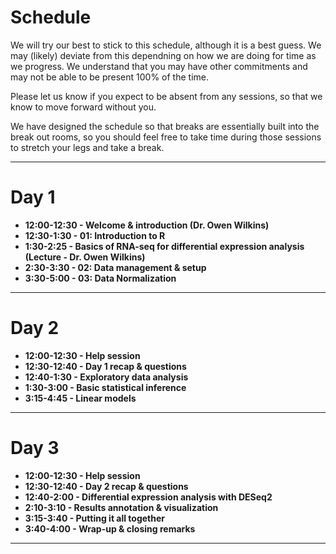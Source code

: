 # Schedule

We will try our best to stick to this schedule, although it is a best guess. We may (likely) deviate from this dependning on how we are doing for time as we progress. We understand that you may have other commitments and may not be able to be present 100% of the time.

Please let us know if you expect to be absent from any sessions, so that we know to move forward without you.

We have designed the schedule so that breaks are essentially built into the break out rooms, so you should feel free to take time during those sessions to stretch your legs and take a break.

---

# Day 1

- **12:00-12:30 - Welcome & introduction (Dr. Owen Wilkins)**
- **12:30-1:30 - 01: Introduction to R**
- **1:30-2:25 - Basics of RNA-seq for differential expression analysis (Lecture - Dr. Owen Wilkins)**
- **2:30-3:30 - 02: Data management & setup**
- **3:30-5:00 - 03: Data Normalization**

---

# Day 2

- **12:00-12:30 - Help session**
- **12:30-12:40 - Day 1 recap & questions**
- **12:40-1:30 - Exploratory data analysis**
- **1:30-3:00 - Basic statistical inference** 
- **3:15-4:45 - Linear models**

---

# Day 3

- **12:00-12:30 - Help session**
- **12:30-12:40 - Day 2 recap & questions**
- **12:40-2:00 - Differential expression analysis with DESeq2**
- **2:10-3:10 - Results annotation & visualization**
- **3:15-3:40 - Putting it all together**
- **3:40-4:00 - Wrap-up & closing remarks**
---
